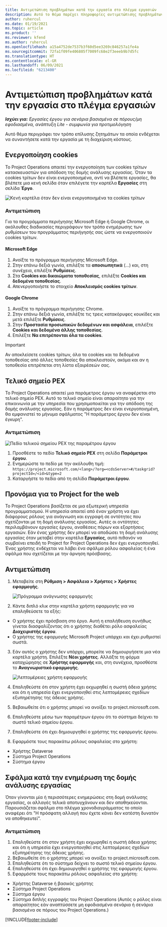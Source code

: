 ```yaml
---
title: Αντιμετώπιση προβλημάτων κατά την εργασία στο πλέγμα εργασιών
description: Αυτό το θέμα παρέχει πληροφορίες αντιμετώπισης προβλημάτων που είναι απαραίτητες κατά την εργασία στο πλέγμα εργασιών.
author: ruhercul
ms.date: 01/19/2021
ms.topic: article
ms.product: ''
ms.reviewer: kfend
ms.author: ruhercul
ms.openlocfilehash: a15a4752de7537b3f60d5ee3269c846257a1fe4a
ms.sourcegitcommit: 72fa1f09fe406805f7009fc68e2f3eeeb9b7d5fc
ms.translationtype: HT
ms.contentlocale: el-GR
ms.lasthandoff: 06/09/2021
ms.locfileid: "6213400"
---
```

# <a name="troubleshoot-working-in-the-task-grid"></a>Αντιμετώπιση προβλημάτων κατά την εργασία στο πλέγμα εργασιών 

_**Ισχύει για:** Εργασίες έργου για σενάρια βασισμένα σε πόρους/μη εφοδιασμένα, ανάπτυξη Lite - συμφωνία για προτιμολόγηση_

Αυτό θέμα περιγράφει τον τρόπο επίλυσης ζητημάτων τα οποία ενδέχεται να συναντήσετε κατά την εργασία με τη διαχείριση κόστους.

## <a name="enable-cookies"></a>Ενεργοποίηση cookies

Το Project Operations απαιτεί την ενεργοποίηση των cookies τρίτων κατασκευαστών για απόδοση της δομής ανάλυσης εργασίας. Όταν τα cookies τρίτων δεν είναι ενεργοποιημένα, αντί να βλέπετε εργασίες, θα βλέπετε μια κενή σελίδα όταν επιλέγετε την καρτέλα **Εργασίες** στη σελίδα **Έργο**.

![Κενή καρτέλα όταν δεν είναι ενεργοποιημένα τα cookies τρίτων](media/blankschedule.png)


### <a name="workaround"></a>Αντιμετώπιση
Για τα προγράμματα περιήγησης Microsoft Edge ή Google Chrome, οι ακόλουθες διαδικασίες περιγράφουν τον τρόπο ενημέρωσης των ρυθμίσεων του προγράμματος περιήγησής σας ώστε να ενεργοποιούν cookies τρίτων.

#### <a name="microsoft-edge"></a>Microsoft Edge

1. Ανοίξτε το πρόγραμμα περιήγησης Microsoft Edge.
2. Στην επάνω δεξιά γωνία, επιλέξτε τα **αποσιωπητικά** (...) και, στη συνέχεια, επιλέξτε **Ρυθμίσεις**.
3. Στα **Cookies και δικαιώματα τοποθεσίας**, επιλέξτε **Cookies και δεδομένα τοποθεσίας**.
4. Απενεργοποιήστε το στοιχείο **Αποκλεισμός cookies τρίτων**.

#### <a name="google-chrome"></a>Google Chrome

1. Ανοίξτε το πρόγραμμα περιήγησης Chrome.
2. Στην επάνω δεξιά γωνία, επιλέξτε τις τρεις κατακόρυφες κουκίδες και μετά επιλέξτε **Ρυθμίσεις**.
3. Στην **Προστασία προσωπικών δεδομένων και ασφάλεια**, επιλέξτε **Cookies και δεδομένα άλλης τοποθεσίας**.
4. Επιλέξτε **Να επιτρέπονται όλα τα cookies**.

> [!IMPORTANT]
> Αν αποκλείσετε cookies τρίτων, όλα τα cookies και τα δεδομένα τοποθεσίας από άλλες τοποθεσίες θα αποκλειστούν, ακόμα και αν η τοποθεσία επιτρέπεται στη λίστα εξαιρέσεών σας.

## <a name="pex-endpoint"></a>Τελικό σημείο PEX

Το Project Operations απαιτεί μια παράμετρος έργου να αναφέρεται στο τελικό σημείο PEX. Αυτό το τελικό σημείο είναι απαραίτητο για την επικοινωνία με την υπηρεσία που χρησιμοποιείται για την απόδοση της δομής ανάλυσης εργασίας. Εάν η παράμετρος δεν είναι ενεργοποιημένη, θα εμφανιστεί το μήνυμα σφάλματος "Η παράμετρος έργου δεν είναι έγκυρη". 

### <a name="workaround"></a>Αντιμετώπιση
 ![Πεδίο τελικού σημείου PEX της παραμέτρου έργου](media/projectparameter.png)

1. Προσθέστε το πεδίο **Τελικό σημείο PEX** στη σελίδα **Παράμετροι έργου**.
2. Ενημερώστε το πεδίο με την ακόλουθη τιμή: `https://project.microsoft.com/<lang>/?org=<cdsServer>#/taskgrid?projectId=/<id>&type=2`
3. Καταργήστε το πεδίο από τη σελίδα **Παράμετροι έργου**.

## <a name="privileges-for-project-for-the-web"></a>Προνόμια για το Project for the web

Το Project Operations βασίζεται σε μια εξωτερική υπηρεσία προγραμματισμού. Η υπηρεσία απαιτεί από έναν χρήστη να έχει διάφορους ρόλους για ανάγνωση και εγγραφή σε οντότητες που σχετίζονται με τη δομή ανάλυσης εργασίας. Αυτές οι οντότητες περιλαμβάνουν εργασίες έργου, αναθέσεις πόρων και εξαρτήσεις εργασιών. Εάν ένας χρήστης δεν μπορεί να αποδώσει τη δομή ανάλυσης εργασίας όταν μεταβεί στην καρτέλα **Εργασίες**, αυτό πιθανόν να συμβαίνει επειδή το Project for Project Operations δεν έχει ενεργοποιηθεί. Ένας χρήστης ενδέχεται να λάβει ένα σφάλμα ρόλου ασφαλείας ή ένα σφάλμα που σχετίζεται με την άρνηση πρόσβασης.


## <a name="workaround"></a>Αντιμετώπιση

1. Μεταβείτε στη **Ρύθμιση > Ασφάλεια > Χρήστες > Χρήστες εφαρμογής**.  

   ![Πρόγραμμα ανάγνωσης εφαρμογής](media/applicationuser.jpg)
   
2. Κάντε διπλό κλικ στην καρτέλα χρήστη εφαρμογής για να επαληθεύσετε τα εξής:

 - Ο χρήστης έχει πρόσβαση στο έργο. Αυτή η επαλήθευση συνήθως γίνεται διασφαλίζοντας ότι ο χρήστης διαθέτει ρόλο ασφαλείας **Διαχειριστής έργου**.
 - Ο χρήστης της εφαρμογής Microsoft Project υπάρχει και έχει ρυθμιστεί σωστά.
 
3. Εάν αυτός ο χρήστης δεν υπάρχει, μπορείτε να δημιουργήσετε μια νέα καρτέλα χρήστη. Επιλέξτε **Νέοι χρήστες**. Αλλάξτε τη φόρμα καταχώρησης σε **Χρήστης εφαρμογής** και, στη συνέχεια, προσθέστε το **Αναγνωριστικό εφαρμογής**.

   ![Λεπτομέρειες χρήστη εφαρμογής](media/applicationuserdetails.jpg)

4. Επαληθεύστε ότι στον χρήστη έχει εκχωρηθεί η σωστή άδεια χρήσης και ότι η υπηρεσία έχει ενεργοποιηθεί στις λεπτομέρειες σχεδίων εξυπηρέτησης της άδειας χρήσης.
5. Βεβαιωθείτε ότι ο χρήστης μπορεί να ανοίξει το project.microsoft.com.
6. Επαληθεύστε μέσω των παραμέτρων έργου ότι το σύστημα δείχνει το σωστό τελικό σημείου έργου.
7. Επαληθεύστε ότι έχει δημιουργηθεί ο χρήστης της εφαρμογής έργου.
8. Εφαρμόστε τους παρακάτω ρόλους ασφαλείας στο χρήστη:

  - Χρήστης Dataverse
  - Σύστημα Project Operations
  - Σύστημα έργου

## <a name="error-when-updating-the-work-breakdown-structure"></a>Σφάλμα κατά την ενημέρωση της δομής ανάλυσης εργασίας

Όταν γίνονται μία ή περισσότερες ενημερώσεις στη δομή ανάλυσης εργασίας, οι αλλαγές τελικά αποτυγχάνουν και δεν αποθηκεύονται. Παρουσιάζεται σφάλμα στο πλέγμα χρονοδιαγράμματος το οποίο αναφέρει ότι "Η πρόσφατη αλλαγή που έχετε κάνει δεν κατέστη δυνατόν να αποθηκευτεί".

### <a name="workaround"></a>Αντιμετώπιση

1. Επαληθεύστε ότι στον χρήστη έχει εκχωρηθεί η σωστή άδεια χρήσης και ότι η υπηρεσία έχει ενεργοποιηθεί στις λεπτομέρειες σχεδίων εξυπηρέτησης της άδειας χρήσης.
2. Βεβαιωθείτε ότι ο χρήστης μπορεί να ανοίξει το project.microsoft.com.
3. Επαληθεύστε ότι το σύστημα δείχνει το σωστό τελικό σημείου έργου.
4. Επαληθεύστε ότι έχει δημιουργηθεί ο χρήστης της εφαρμογής έργου.
5. Εφαρμόστε τους παρακάτω ρόλους ασφαλείας στο χρήστη:
  
  - Χρήστης Dataverse ή βασικός χρήστης
  - Σύστημα Project Operations
  - Σύστημα έργου
  - Σύστημα διπλής εγγραφής του Project Operations (Αυτός ο ρόλος είναι απαραίτητος εάν αναπτύσσετε μη εφοδιασμένα σενάρια ή σενάρια βασισμένα σε πόρους του Project Operations.)


[!INCLUDE[footer-include](../includes/footer-banner.md)]

